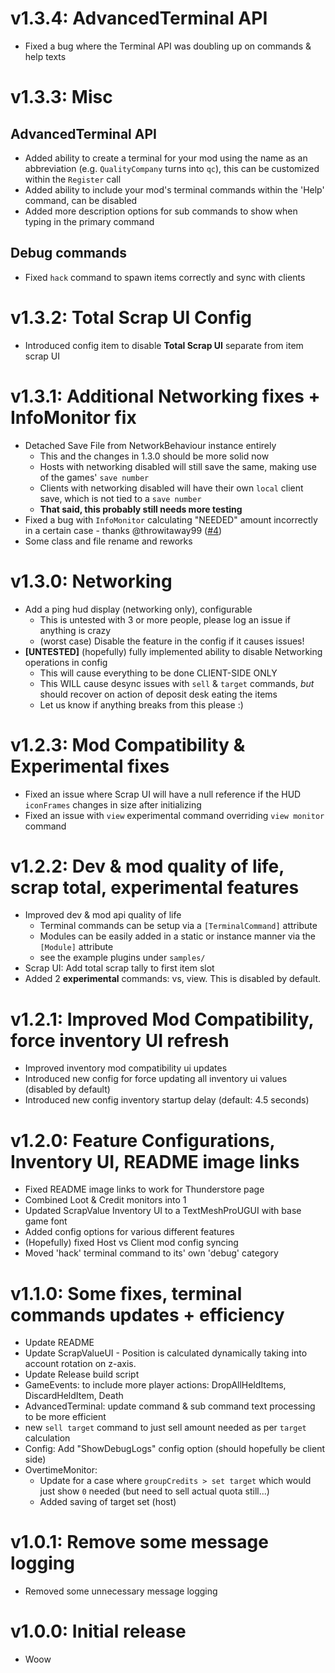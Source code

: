 # v1.3.4: AdvancedTerminal API

- Fixed a bug where the Terminal API was doubling up on commands & help texts

# v1.3.3: Misc

## AdvancedTerminal API

- Added ability to create a terminal for your mod using the name as an abbreviation (e.g. `QualityCompany` turns into `qc`), this can be customized within the `Register` call
- Added ability to include your mod's terminal commands within the 'Help' command, can be disabled
- Added more description options for sub commands to show when typing in the primary command

## Debug commands

- Fixed `hack` command to spawn items correctly and sync with clients

# v1.3.2: Total Scrap UI Config

- Introduced config item to disable **Total Scrap UI** separate from item scrap UI

# v1.3.1: Additional Networking fixes + InfoMonitor fix

- Detached Save File from NetworkBehaviour instance entirely
  - This and the changes in 1.3.0 should be more solid now
  - Hosts with networking disabled will still save the same, making use of the games' `save number`
  - Clients with networking disabled will have their own `local` client save, which is not tied to a `save number`
  - **That said, this probably still needs more testing**
- Fixed a bug with `InfoMonitor` calculating "NEEDED" amount incorrectly in a certain case - thanks @throwitaway99 ([#4](https://github.com/remiX-/QualityCompany/issues/4#issuecomment-1940570052))
- Some class and file rename and reworks

# v1.3.0: Networking

- Add a ping hud display (networking only), configurable
  - This is untested with 3 or more people, please log an issue if anything is crazy
  - (worst case) Disable the feature in the config if it causes issues!
- **[UNTESTED]** (hopefully) fully implemented ability to disable Networking operations in config
  - This will cause everything to be done CLIENT-SIDE ONLY
  - This WILL cause desync issues with `sell` & `target` commands, _but_ should recover on action of deposit desk eating the items
  - Let us know if anything breaks from this please :)

# v1.2.3: Mod Compatibility & Experimental fixes

- Fixed an issue where Scrap UI will have a null reference if the HUD `iconFrames` changes in size after initializing
- Fixed an issue with `view` experimental command overriding `view monitor` command

# v1.2.2: Dev & mod quality of life, scrap total, experimental features

- Improved dev & mod api quality of life
  - Terminal commands can be setup via a `[TerminalCommand]` attribute
  - Modules can be easily added in a static or instance manner via the `[Module]` attribute
  - see the example plugins under `samples/`
- Scrap UI: Add total scrap tally to first item slot
- Added 2 **experimental** commands: vs, view. This is disabled by default.

# v1.2.1: Improved Mod Compatibility, force inventory UI refresh

- Improved inventory mod compatibility ui updates
- Introduced new config for force updating all inventory ui values (disabled by default)
- Introduced new config inventory startup delay (default: 4.5 seconds)

# v1.2.0: Feature Configurations, Inventory UI, README image links

- Fixed README image links to work for Thunderstore page
- Combined Loot & Credit monitors into 1
- Updated ScrapValue Inventory UI to a TextMeshProUGUI with base game font
- Added config options for various different features
- (Hopefully) fixed Host vs Client mod config syncing
- Moved 'hack' terminal command to its' own 'debug' category

# v1.1.0: Some fixes, terminal commands updates + efficiency

- Update README
- Update ScrapValueUI - Position is calculated dynamically taking into account rotation on z-axis.
- Update Release build script
- GameEvents: to include more player actions: DropAllHeldItems, DiscardHeldItem, Death
- AdvancedTerminal: update command & sub command text processing to be more efficient
- new `sell target` command to just sell amount needed as per `target` calculation
- Config: Add "ShowDebugLogs" config option (should hopefully be client side)
- OvertimeMonitor:
  - Update for a case where `groupCredits > set target` which would just show `0` needed (but need to sell actual quota still...)
  - Added saving of target set (host)

# v1.0.1: Remove some message logging

- Removed some unnecessary message logging

# v1.0.0: Initial release

- Woow
